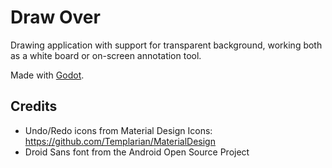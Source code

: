 # Draw Over
Drawing application with support for transparent background, working both as a
white board or on-screen annotation tool.

Made with [Godot](https://godotengine.org/).


## Credits
- Undo/Redo icons from Material Design Icons: https://github.com/Templarian/MaterialDesign
- Droid Sans font from the Android Open Source Project

